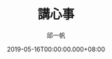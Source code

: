---
issue: 326
title: 講心事
author: 邱一帆
language: 四縣
date: 2019-05-16T00:00:00.000+08:00
topic: 抒懷
difficulty: 2
wikidata: Q98096214
wikidata_link: https://www.wikidata.org/wiki/Q98096214
author_wikidata_link: https://www.wikidata.org/wiki/Q98096293
author_wikidata: Q98096293
---